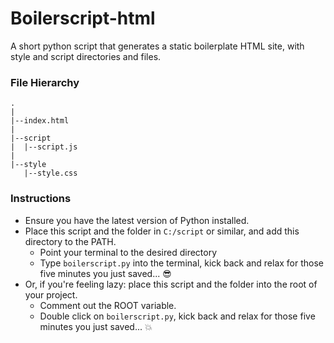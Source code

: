 # Boilerscript-html
A short python script that generates a static boilerplate HTML site, with style and script directories and files.

### File Hierarchy

```
.
|
|--index.html
|
|--script
|  |--script.js
|
|--style
   |--style.css
```

### Instructions
- Ensure you have the latest version of Python installed.
- Place this script and the folder in `C:/script` or similar, and add this directory to the PATH.
  - Point your terminal to the desired directory
  - Type `boilerscript.py` into the terminal, kick back and relax for those five minutes you just saved... :sunglasses:
- Or, if you're feeling lazy: place this script and the folder into the root of your project.
  - Comment out the ROOT variable.
  - Double click on `boilerscript.py`, kick back and relax for those five minutes you just saved... :boom:
    
